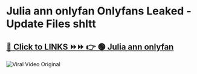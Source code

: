 
 # Julia ann onlyfan Onlyfans Leaked - Update Files shltt

## <h2><a href="https://clipsfans.com/Julia_ann_onlyfan&ref=git">🔗 Click to LINKS ⏩⏩ 👉 🟢 Julia ann onlyfan </a></h2>

<a href="https://clipsfans.com/Julia_ann_onlyfan&ref=git" rel="nofollow" data-target="animated-image.originalLink"><img src="https://i.ibb.co.com/xMMVF88/686577567.gif" alt="Viral Video Original" style="max-width: 100%; display: inline-block;" data-target="animated-image.originalImage"></a>

